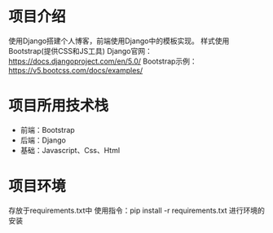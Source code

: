 # 项目介绍
使用Django搭建个人博客，前端使用Django中的模板实现。
样式使用Bootstrap(提供CSS和JS工具)
Django官网：https://docs.djangoproject.com/en/5.0/
Bootstrap示例：https://v5.bootcss.com/docs/examples/
# 项目所用技术栈
- 前端：Bootstrap
- 后端：Django
- 基础：Javascript、Css、Html
# 项目环境
存放于requirements.txt中
使用指令：pip install -r requirements.txt 进行环境的安装
